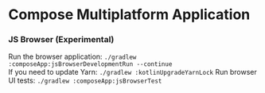 # Compose Multiplatform Application

### JS Browser (Experimental)
Run the browser application: `./gradlew :composeApp:jsBrowserDevelopmentRun --continue`  
If you need to update Yarn: `./gradlew :kotlinUpgradeYarnLock`
Run browser UI tests: `./gradlew :composeApp:jsBrowserTest`  

